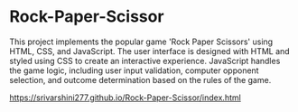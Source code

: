 # Rock-Paper-Scissor
This project implements the popular game 'Rock Paper Scissors' using HTML, CSS, and JavaScript. The user interface is designed with HTML and styled using CSS to create an interactive experience. JavaScript handles the game logic, including user input validation, computer opponent selection, and outcome determination based on the rules of the game. 

https://srivarshini277.github.io/Rock-Paper-Scissor/index.html
